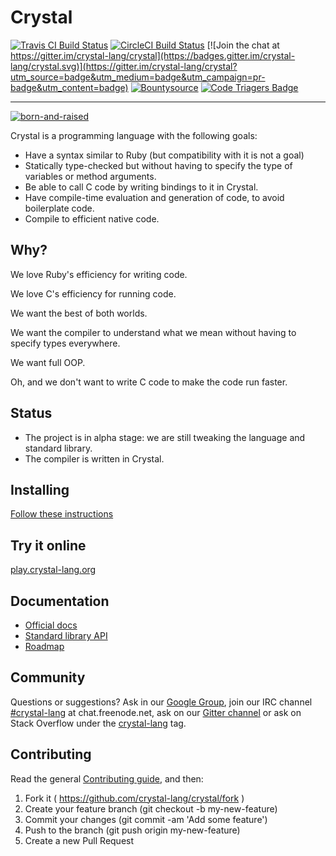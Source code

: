 # Crystal

[![Travis CI Build Status](https://travis-ci.org/crystal-lang/crystal.svg)](https://travis-ci.org/crystal-lang/crystal)
[![CircleCI Build Status](https://circleci.com/gh/crystal-lang/crystal/tree/master.svg?style=shield)](https://circleci.com/gh/crystal-lang/crystal)
[![Join the chat at https://gitter.im/crystal-lang/crystal](https://badges.gitter.im/crystal-lang/crystal.svg)](https://gitter.im/crystal-lang/crystal?utm_source=badge&utm_medium=badge&utm_campaign=pr-badge&utm_content=badge)
[![Bountysource](https://api.bountysource.com/badge/team?team_id=89730&style=raised)](https://www.bountysource.com/teams/crystal-lang/fundraisers/702-crystal-language)
[![Code Triagers Badge](https://www.codetriage.com/crystal-lang/crystal/badges/users.svg)](https://www.codetriage.com/crystal-lang/crystal)

---

[![born-and-raised](https://cloud.githubusercontent.com/assets/209371/13291809/022e2360-daf8-11e5-8be7-d02c1c8b38fb.png)](http://manas.com.ar/)

Crystal is a programming language with the following goals:

* Have a syntax similar to Ruby (but compatibility with it is not a goal)
* Statically type-checked but without having to specify the type of variables or method arguments.
* Be able to call C code by writing bindings to it in Crystal.
* Have compile-time evaluation and generation of code, to avoid boilerplate code.
* Compile to efficient native code.

Why?
----

We love Ruby's efficiency for writing code.

We love C's efficiency for running code.

We want the best of both worlds.

We want the compiler to understand what we mean without having to specify types everywhere.

We want full OOP.

Oh, and we don't want to write C code to make the code run faster.

Status
------

* The project is in alpha stage: we are still tweaking the language and standard library.
* The compiler is written in Crystal.

Installing
----------

[Follow these instructions](https://crystal-lang.org/docs/installation/index.html)

Try it online
-------------

[play.crystal-lang.org](https://play.crystal-lang.org/)

Documentation
----------

* [Official docs](http://crystal-lang.org/docs)
* [Standard library API](https://crystal-lang.org/api)
* [Roadmap](https://github.com/crystal-lang/crystal/wiki/Roadmap)

Community
---------

Questions or suggestions? Ask in our [Google Group](https://groups.google.com/forum/?fromgroups#!forum/crystal-lang), join our IRC channel [#crystal-lang](http://webchat.freenode.net/?channels=#crystal-lang) at chat.freenode.net, ask on our [Gitter channel](https://gitter.im/crystal-lang/crystal) or ask on Stack Overflow under the [crystal-lang](http://stackoverflow.com/questions/tagged/crystal-lang) tag.

Contributing
---------

Read the general [Contributing guide](https://github.com/crystal-lang/crystal/blob/master/CONTRIBUTING.md), and then:

1. Fork it ( https://github.com/crystal-lang/crystal/fork )
2. Create your feature branch (git checkout -b my-new-feature)
3. Commit your changes (git commit -am 'Add some feature')
4. Push to the branch (git push origin my-new-feature)
5. Create a new Pull Request
